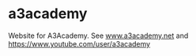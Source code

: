 # a3academy
Website for A3Academy. See www.a3academy.net and https://www.youtube.com/user/a3academy
